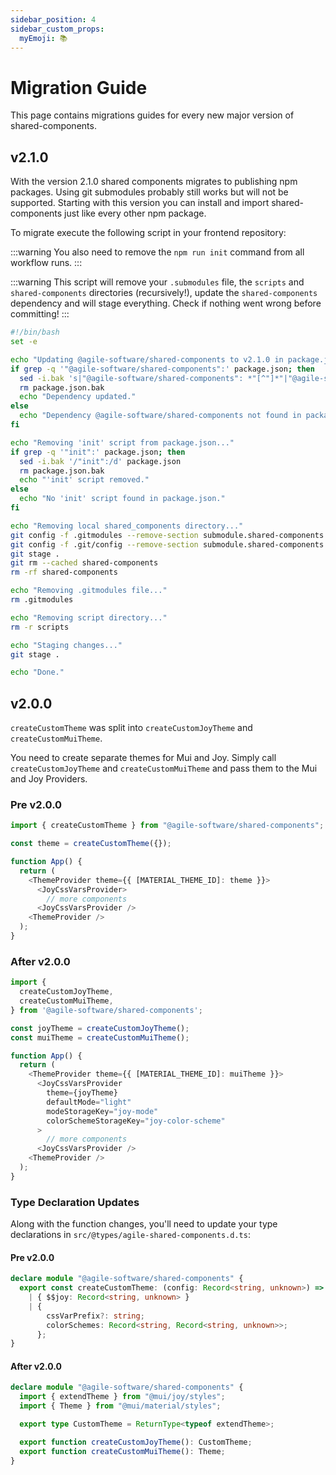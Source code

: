 ```yaml
---
sidebar_position: 4
sidebar_custom_props:
  myEmoji: 📚
---
```


# Migration Guide

This page contains migrations guides for every new major version of shared-components.

## v2.1.0

With the version 2.1.0 shared components migrates to publishing npm packages. Using git submodules probably still works but will not be supported.
Starting with this version you can install and import shared-components just like every other npm package.

To migrate execute the following script in your frontend repository:

:::warning
You also need to remove the `npm run init` command from all workflow runs.
:::

:::warning
This script will remove your `.submodules` file, the `scripts` and `shared-components` directories (recursively!), update the `shared-components` dependency and will stage everything. Check if nothing went wrong before committing!
:::

```bash title="migration.sh"
#!/bin/bash
set -e

echo "Updating @agile-software/shared-components to v2.1.0 in package.json..."
if grep -q '"@agile-software/shared-components":' package.json; then
  sed -i.bak 's|"@agile-software/shared-components": *"[^"]*"|"@agile-software/shared-components": "^2.1.0"|' package.json
  rm package.json.bak
  echo "Dependency updated."
else
  echo "Dependency @agile-software/shared-components not found in package.json."
fi

echo "Removing 'init' script from package.json..."
if grep -q '"init":' package.json; then
  sed -i.bak '/"init":/d' package.json
  rm package.json.bak
  echo "'init' script removed."
else
  echo "No 'init' script found in package.json."
fi

echo "Removing local shared_components directory..."
git config -f .gitmodules --remove-section submodule.shared-components
git config -f .git/config --remove-section submodule.shared-components
git stage .
git rm --cached shared-components
rm -rf shared-components

echo "Removing .gitmodules file..."
rm .gitmodules

echo "Removing script directory..."
rm -r scripts

echo "Staging changes..."
git stage .

echo "Done."
```

## v2.0.0

`createCustomTheme` was split into `createCustomJoyTheme` and `createCustomMuiTheme`.

You need to create separate themes for Mui and Joy. Simply call `createCustomJoyTheme` and `createCustomMuiTheme` and pass them to the Mui and Joy Providers.

### Pre v2.0.0

```ts title="App.tsx"
import { createCustomTheme } from "@agile-software/shared-components";

const theme = createCustomTheme({});

function App() {
  return (
    <ThemeProvider theme={{ [MATERIAL_THEME_ID]: theme }}>
      <JoyCssVarsProvider>
        // more components
      <JoyCssVarsProvider />
    <ThemeProvider />
  );
}
```

### After v2.0.0

```ts title="App.tsx"
import {
  createCustomJoyTheme,
  createCustomMuiTheme,
} from '@agile-software/shared-components';

const joyTheme = createCustomJoyTheme();
const muiTheme = createCustomMuiTheme();

function App() {
  return (
    <ThemeProvider theme={{ [MATERIAL_THEME_ID]: muiTheme }}>
      <JoyCssVarsProvider
        theme={joyTheme}
        defaultMode="light"
        modeStorageKey="joy-mode"
        colorSchemeStorageKey="joy-color-scheme"
      >
        // more components
      <JoyCssVarsProvider />
    <ThemeProvider />
  );
}
```

### Type Declaration Updates

Along with the function changes, you'll need to update your type declarations in `src/@types/agile-shared-components.d.ts`:

#### Pre v2.0.0

```ts title="src/@types/agile-shared-components.d.ts"
declare module "@agile-software/shared-components" {
  export const createCustomTheme: (config: Record<string, unknown>) =>
    | { $$joy: Record<string, unknown> }
    | {
        cssVarPrefix?: string;
        colorSchemes: Record<string, Record<string, unknown>>;
      };
}
```

#### After v2.0.0

```ts title="src/@types/agile-shared-components.d.ts"
declare module "@agile-software/shared-components" {
  import { extendTheme } from "@mui/joy/styles";
  import { Theme } from "@mui/material/styles";

  export type CustomTheme = ReturnType<typeof extendTheme>;

  export function createCustomJoyTheme(): CustomTheme;
  export function createCustomMuiTheme(): Theme;
}
```
